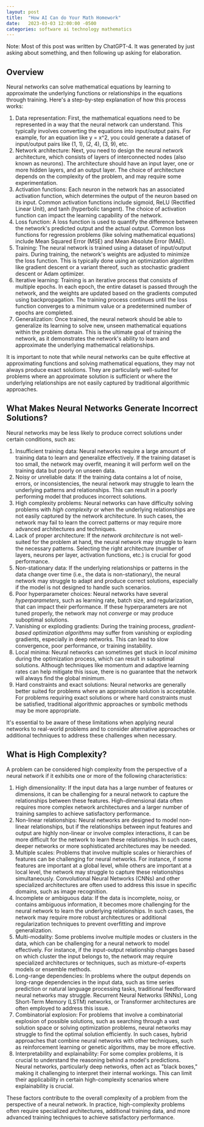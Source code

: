 ```yaml
---
layout: post
title:  "How AI Can do Your Math Homework"
date:   2023-03-03 12:00:00 -0500
categories: software ai technology mathematics
---
```


Note: Most of this post was written by ChatGPT-4.  It was generated by just asking about something, and then following up asking for elaboration.

## Overview

Neural networks can solve mathematical equations by learning to approximate the underlying functions or relationships in the equations through training. Here's a step-by-step explanation of how this process works:

1. Data representation: First, the mathematical equations need to be represented in a way that the neural network can understand. This typically involves converting the equations into input/output pairs. For example, for an equation like y = x^2, you could generate a dataset of input/output pairs like (1, 1), (2, 4), (3, 9), etc.
2. Network architecture: Next, you need to design the neural network architecture, which consists of layers of interconnected nodes (also known as neurons). The architecture should have an input layer, one or more hidden layers, and an output layer. The choice of architecture depends on the complexity of the problem, and may require some experimentation.
3. Activation functions: Each neuron in the network has an associated activation function, which determines the output of the neuron based on its input. Common activation functions include sigmoid, ReLU (Rectified Linear Unit), and tanh (hyperbolic tangent). The choice of activation function can impact the learning capability of the network.
4. Loss function: A loss function is used to quantify the difference between the network's predicted output and the actual output. Common loss functions for regression problems (like solving mathematical equations) include Mean Squared Error (MSE) and Mean Absolute Error (MAE).
5. Training: The neural network is trained using a dataset of input/output pairs. During training, the network's weights are adjusted to minimize the loss function. This is typically done using an optimization algorithm like gradient descent or a variant thereof, such as stochastic gradient descent or Adam optimizer.
6. Iterative learning: Training is an iterative process that consists of multiple epochs. In each epoch, the entire dataset is passed through the network, and the weights are updated based on the gradients computed using backpropagation. The training process continues until the loss function converges to a minimum value or a predetermined number of epochs are completed.
7. Generalization: Once trained, the neural network should be able to generalize its learning to solve new, unseen mathematical equations within the problem domain. This is the ultimate goal of training the network, as it demonstrates the network's ability to learn and approximate the underlying mathematical relationships.

It is important to note that while neural networks can be quite effective at approximating functions and solving mathematical equations, they may not always produce exact solutions. They are particularly well-suited for problems where an approximate solution is sufficient or where the underlying relationships are not easily captured by traditional algorithmic approaches.

## What Makes Neural Networks Generate Incorrect Solutions?

Neural networks may be less likely to produce correct solutions under certain conditions, such as:

1. Insufficient training data: Neural networks require a large amount of training data to learn and generalize effectively. If the training dataset is too small, the network may overfit, meaning it will perform well on the training data but poorly on unseen data.
1. Noisy or unreliable data: If the training data contains a lot of noise, errors, or inconsistencies, the neural network may struggle to learn the underlying patterns and relationships. This can result in a poorly performing model that produces incorrect solutions.
1. High complexity problems: Neural networks can have difficulty solving problems with *high complexity* or when the underlying relationships are not easily captured by the network architecture. In such cases, the network may fail to learn the correct patterns or may require more advanced architectures and techniques.
1. Lack of proper architecture: If the *network architecture* is not well-suited for the problem at hand, the neural network may struggle to learn the necessary patterns. Selecting the right architecture (number of layers, neurons per layer, activation functions, etc.) is crucial for good performance.
1. Non-stationary data: If the underlying relationships or patterns in the data change over time (i.e., the data is non-stationary), the neural network may struggle to adapt and produce correct solutions, especially if the model is not designed to handle such scenarios.
1. Poor hyperparameter choices: Neural networks have several *hyperparameters*, such as learning rate, batch size, and regularization, that can impact their performance. If these hyperparameters are not tuned properly, the network may not *converge* or may produce suboptimal solutions.
1. Vanishing or exploding gradients: During the training process, *gradient-based optimization algorithms* may suffer from vanishing or exploding gradients, especially in deep networks. This can lead to slow convergence, poor performance, or training instability.
1. Local minima: Neural networks can sometimes get stuck in *local minima* during the optimization process, which can result in suboptimal solutions. Although techniques like momentum and adaptive learning rates can help mitigate this issue, there is no guarantee that the network will always find the global minimum.
1. Hard constraints and exact solutions: Neural networks are generally better suited for problems where an approximate solution is acceptable. For problems requiring exact solutions or where hard constraints must be satisfied, traditional algorithmic approaches or symbolic methods may be more appropriate.

It's essential to be aware of these limitations when applying neural networks to real-world problems and to consider alternative approaches or additional techniques to address these challenges when necessary.

## What is High Complexity?

A problem can be considered high complexity from the perspective of a neural network if it exhibits one or more of the following characteristics:

1. High dimensionality: If the input data has a large number of features or dimensions, it can be challenging for a neural network to capture the relationships between these features. High-dimensional data often requires more complex network architectures and a larger number of training samples to achieve satisfactory performance.
1. Non-linear relationships: Neural networks are designed to model non-linear relationships, but if the relationships between input features and output are highly non-linear or involve complex interactions, it can be more difficult for the network to learn these relationships. In such cases, deeper networks or more sophisticated architectures may be needed.
1. Multiple scales: Problems that involve multiple scales or hierarchies of features can be challenging for neural networks. For instance, if some features are important at a global level, while others are important at a local level, the network may struggle to capture these relationships simultaneously. Convolutional Neural Networks (CNNs) and other specialized architectures are often used to address this issue in specific domains, such as image recognition.
1. Incomplete or ambiguous data: If the data is incomplete, noisy, or contains ambiguous information, it becomes more challenging for the neural network to learn the underlying relationships. In such cases, the network may require more robust architectures or additional regularization techniques to prevent overfitting and improve generalization.
1. Multi-modality: Some problems involve multiple modes or clusters in the data, which can be challenging for a neural network to model effectively. For instance, if the input-output relationship changes based on which cluster the input belongs to, the network may require specialized architectures or techniques, such as mixture-of-experts models or ensemble methods.
1. Long-range dependencies: In problems where the output depends on long-range dependencies in the input data, such as time series prediction or natural language processing tasks, traditional feedforward neural networks may struggle. Recurrent Neural Networks (RNNs), Long Short-Term Memory (LSTM) networks, or Transformer architectures are often employed to address this issue.
1. Combinatorial explosion: For problems that involve a combinatorial explosion of possible solutions, such as searching through a vast solution space or solving optimization problems, neural networks may struggle to find the optimal solution efficiently. In such cases, hybrid approaches that combine neural networks with other techniques, such as reinforcement learning or genetic algorithms, may be more effective.
1. Interpretability and explainability: For some complex problems, it is crucial to understand the reasoning behind a model's predictions. Neural networks, particularly deep networks, often act as "black boxes," making it challenging to interpret their internal workings. This can limit their applicability in certain high-complexity scenarios where explainability is crucial.

These factors contribute to the overall complexity of a problem from the perspective of a neural network. In practice, high-complexity problems often require specialized architectures, additional training data, and more advanced training techniques to achieve satisfactory performance.
